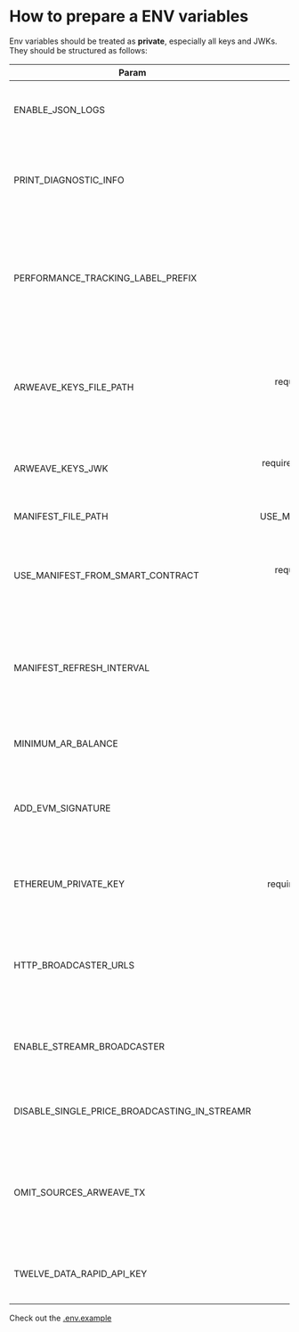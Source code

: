 # How to prepare a ENV variables

Env variables should be treated as **private**, especially all keys and JWKs. They should be structured as follows:

| Param                                        |                      Optionality                      | Default value                                                                                                                                                    | Description                                                                                        |
| -------------------------------------------- | :---------------------------------------------------: | ---------------------------------------------------------------------------------------------------------------------------------------------------------------- | -------------------------------------------------------------------------------------------------- |
| ENABLE_JSON_LOGS                             |                       optional                        | true                                                                                                                                                             | if set to true, logging in JSON format will be enabled                                             |
| PRINT_DIAGNOSTIC_INFO                        |                       optional                        | true                                                                                                                                                             | if set to true, additional info with diagnostics information will be logged                        |
| PERFORMANCE_TRACKING_LABEL_PREFIX            |                       optional                        | public                                                                                                                                                           | if set, human-friendly name that will be appended to the performance tracking labels               |
| ARWEAVE_KEYS_FILE_PATH                       |       required if ARWEAVE_KEYS_JWK not provided       |                                                                                                                                                                  | path to the arweave wallet (for relative paths it assumes that you are in the project root folder) |
| ARWEAVE_KEYS_JWK                             |    required if ARWEAVE_KEYS_FILE_PATH not provided    |                                                                                                                                                                  | JWK of arweave wallet (helpful with Docker)                                                        |
| MANIFEST_FILE_PATH                           | required if USE_MANIFEST_FROM_SMART_CONTRACT not true |                                                                                                                                                                  | path to the manifest file                                                                          |
| USE_MANIFEST_FROM_SMART_CONTRACT             |      required if MANIFEST_FILE_PATH not provided      | true                                                                                                                                                             | if set to true, manifest will be loaded from Arweave Smart Contracts                               |
| MANIFEST_REFRESH_INTERVAL                    |                       optional                        | 120000                                                                                                                                                           | if manifest is loaded from smart contracts it defines how often node will check for new manifest   |
| MINIMUM_AR_BALANCE                           |                       optional                        | 0                                                                                                                                                                | minimum AR balance required to run the node                                                        |
| ADD_EVM_SIGNATURE                            |                       optional                        | false                                                                                                                                                            | if set to true, EVM signature will be added to each price for each asset                           |
| ETHEREUM_PRIVATE_KEY                         |         required if ADD_EVM_SIGNATURE is true         |                                                                                                                                                                  | Ethereum private key that will be used for price data signing                                      |
| HTTP_BROADCASTER_URLS                        |                       optional                        | ["https://api.redstone.finance",<br />"https://vwx3eni8c7.eu-west-1.awsapprunner.com",<br />"https://container-service-1.dv9sai71f4rsq.eu-central-1.cs.amazonlightsail.com"] | array of urls for broadcasters to which prices should be sent                                      |
| ENABLE_STREAMR_BROADCASTER                   |                       optional                        | false                                                                                                                                                            | if set to true, single prices and prices packages will be sent to Streamr                          |
| DISABLE_SINGLE_PRICE_BROADCASTING_IN_STREAMR |                       optional                        | true                                                                                                                                                             | if set to true, single prices will not be sent to Streamr                                          |
| OMIT_SOURCES_ARWEAVE_TX                      |                       optional                        | true                                                                                                                                                             | if set to true, values from different sources will not be attached to the data backup on Arweave   |
| TWELVE_DATA_RAPID_API_KEY                      |                       optional                        |                                                                                                                                                              |  Twelve data API key which will be used to fetch prices   |

Check out the [.env.example](../.env.example)
